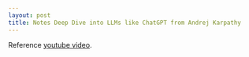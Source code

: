 ```yaml
---
layout: post
title: Notes Deep Dive into LLMs like ChatGPT from Andrej Karpathy
---
```


Reference [youtube video](https://youtu.be/7xTGNNLPyMI?si=sy8V2T4KwZjut7Ez).

